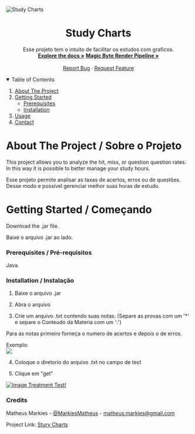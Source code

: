 <!-- PROJECT LOGO -->
<br />

![Study Charts](https://i.ibb.co/rM7TFjb/Sem-t-tulo-1.png)
  </a>

  <h1 align="center">Study Charts</h1>

  <p align="center">
    Esse projeto tem o intuito de facilitar os estudos com graficos.
    <br />
    <a href="https://github.com/MatheusMarkies/Magic-Byte-Essentials"><strong>Explore the docs »</strong></a>
        <a href="https://github.com/MatheusMarkies/MagicByte"><strong>Magic Byte Render Pipeline »</strong></a>
    <br />
    <br />
    <a href="https://github.com/MatheusMarkies/Magic-Byte-Essentials/issues">Report Bug</a>
    ·
    <a href="https://github.com/MatheusMarkies/Magic-Byte-Essentials/issues">Request Feature</a>
  </p>




<!-- TABLE OF CONTENTS -->
<details open="open">
  <summary>Table of Contents</summary>
  <ol>
    <li>
      <a href="#about-the-project">About The Project</a>
    </li>
    <li>
      <a href="#getting-started">Getting Started</a>
      <ul>
        <li><a href="#prerequisites">Prerequisites</a></li>
        <li><a href="#installation">Installation</a></li>
      </ul>
    </li>
    <li><a href="#usage">Usage</a></li>
    <li><a href="#contact">Contact</a></li>
  </ol>
</details>



<!-- ABOUT THE PROJECT -->
# About The Project / Sobre o Projeto

This project allows you to analyze the hit, miss, or question question rates.
In this way it is possible to better manage your study hours.

Esse projeto permite analisar as taxas de acertos, erros ou de questões.
Desse modo e possível gerenciar melhor suas horas de estudo.

<!-- GETTING STARTED -->
# Getting Started / Começando

Download the .jar file.

Baixe o arquivo .jar ao lado.

### Prerequisites / Pré-requisitos

Java.

### Installation / Instalação

1. Baixe o arquivo .jar
2. Abra o arquivo

3. Crie um arquivo .txt contendo suas notas. (Separe as provas com um '*' e separe o Conteudo da Materia com um ':')

Para as notas primeiro forneça o numero de acertos e depois o de erros.

Exemplo:  
![](https://i.ibb.co/fk8KJP9/asdfsdfsdafsdfa.png)

4. Coloque o diretorio do arquivo .txt no campo de text

5. Clique em "get"

[![Image Treatment Test!](http://img.youtube.com/vi/dWkSWJJ7J4c/0.jpg)](https://youtu.be/B4flBOobNPk "Little red riding hood - Click to Watch!")

### Credits

Matheus Markies - [@MarkiesMatheus](https://twitter.com/MarkiesMatheus) - matheus.markies@gmail.com

Project Link: [Stury Charts](https://github.com/MatheusMarkies/StudyCharts)
